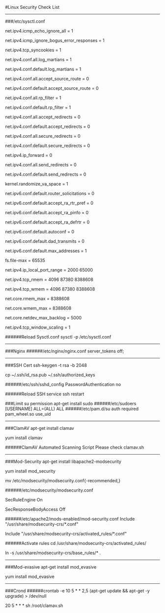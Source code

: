 #Linux Security Check List
***
###/etc/sysctl.conf

net.ipv4.icmp_echo_ignore_all = 1

net.ipv4.icmp_ignore_bogus_error_responses = 1

net.ipv4.tcp_syncookies = 1

net.ipv4.conf.all.log_martians = 1

net.ipv4.conf.default.log_martians = 1

net.ipv4.conf.all.accept_source_route = 0

net.ipv4.conf.default.accept_source_route = 0

net.ipv4.conf.all.rp_filter = 1

net.ipv4.conf.default.rp_filter = 1

net.ipv4.conf.all.accept_redirects = 0

net.ipv4.conf.default.accept_redirects = 0

net.ipv4.conf.all.secure_redirects = 0

net.ipv4.conf.default.secure_redirects = 0

net.ipv4.ip_forward = 0

net.ipv4.conf.all.send_redirects = 0

net.ipv4.conf.default.send_redirects = 0

kernel.randomize_va_space = 1

net.ipv6.conf.default.router_solicitations = 0

net.ipv6.conf.default.accept_ra_rtr_pref = 0

net.ipv6.conf.default.accept_ra_pinfo = 0

net.ipv6.conf.default.accept_ra_defrtr = 0

net.ipv6.conf.default.autoconf = 0

net.ipv6.conf.default.dad_transmits = 0

net.ipv6.conf.default.max_addresses = 1

fs.file-max = 65535

net.ipv4.ip_local_port_range = 2000 65000

net.ipv4.tcp_rmem = 4096 87380 8388608

net.ipv4.tcp_wmem = 4096 87380 8388608

net.core.rmem_max = 8388608

net.core.wmem_max = 8388608

net.core.netdev_max_backlog = 5000

net.ipv4.tcp_window_scaling = 1

######Reload Sysctl.conf
sysctl -p /etc/sysctl.conf
***
###Nginx
######/etc/nginx/nginx.conf
server_tokens off;

***
###SSH Cert
ssh-keygen -t rsa -b 2048

cp ~/.ssh/id_rsa.pub ~/.ssh/authorized_keys

######/etc/ssh/sshd_config
PasswordAuthentication no

######Reload SSH
service ssh restart

###Limit su permission
apt-get install sudo
######/etc/sudoers
[USERNAME]  ALL=(ALL) ALL
######/etc/pam.d/su
auth required pam_wheel.so use_uid

***
###ClamAV
apt-get install clamav

yum install clamav

######ClamAV Automated Scanning Script
Please check clamav.sh

***
###Mod-Security
apt-get install libapache2-modsecurity

yum install mod_security

mv /etc/modsecurity/modsecurity.conf{-recommended,}

######/etc/modsecurity/modsecurity.conf

SecRuleEngine On

SecResponseBodyAccess Off

######/etc/apache2/mods-enabled/mod-security.conf
Include "/usr/share/modsecurity-crs/*.conf"

Include "/usr/share/modsecurity-crs/activated_rules/*.conf"

######Activate rules
cd /usr/share/modsecurity-crs/activated_rules/

ln -s /usr/share/modsecurity-crs/base_rules/* .

***
###Mod-evasive
apt-get install mod_evasive

yum install mod_evasive


***
###Crond
######crontab -e
10 5 * * 2,5 (apt-get update && apt-get -y upgrade) > /dev/null

20 5 * * * sh /root/clamav.sh
